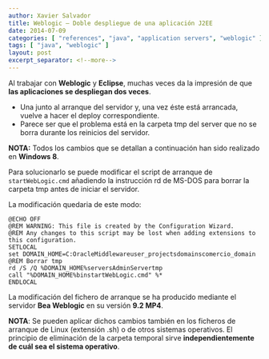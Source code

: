 ```yaml
---
author: Xavier Salvador
title: Weblogic – Doble despliegue de una aplicación J2EE
date: 2014-07-09
categories: [ "references", "java", "application servers", "weblogic" ]
tags: [ "java", "weblogic" ]
layout: post
excerpt_separator: <!--more-->
---
```


Al trabajar con **Weblogic** y **Eclipse**, muchas veces da la impresión de que **las aplicaciones se despliegan dos veces**. 

- Una junto al arranque del servidor y, una vez éste está arrancada, vuelve a hacer el deploy correspondiente.
- Parece ser que el problema está en la carpeta tmp del server que no se borra durante los reinicios del servidor.

**NOTA:** Todos los cambios que se detallan a continuación han sido realizado en **Windows 8**.

Para solucionarlo se puede modificar el script de arranque de `startWebLogic.cmd` añadiendo la instrucción rd de MS-DOS para borrar la carpeta tmp antes de iniciar el servidor.

La modificación quedaria de este modo:

```
@ECHO OFF 
@REM WARNING: This file is created by the Configuration Wizard. 
@REM Any changes to this script may be lost when adding extensions to this configuration. 
SETLOCAL 
set DOMAIN_HOME=C:OracleMiddlewareuser_projectsdomainscomercio_domain 
@REM Borrar tmp 
rd /S /Q %DOMAIN_HOME%serversAdminServertmp 
call "%DOMAIN_HOME%binstartWebLogic.cmd" %* 
ENDLOCAL
```

La modificación del fichero de arranque se ha producido mediante el servidor **Bea Weblogic** en su versión **9.2 MP4**. 

**NOTA**: Se pueden aplicar dichos cambios también en los ficheros de arranque de Linux (extensión .sh) o de otros sistemas operativos. 
El principio de eliminación de la carpeta temporal sirve **independientemente de cuál sea el sistema operativo**.